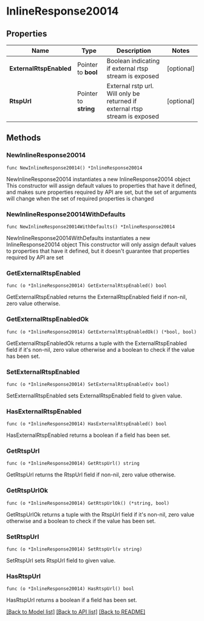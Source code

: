 # InlineResponse20014

## Properties

Name | Type | Description | Notes
------------ | ------------- | ------------- | -------------
**ExternalRtspEnabled** | Pointer to **bool** | Boolean indicating if external rtsp stream is exposed | [optional] 
**RtspUrl** | Pointer to **string** | External rstp url. Will only be returned if external rtsp stream is exposed | [optional] 

## Methods

### NewInlineResponse20014

`func NewInlineResponse20014() *InlineResponse20014`

NewInlineResponse20014 instantiates a new InlineResponse20014 object
This constructor will assign default values to properties that have it defined,
and makes sure properties required by API are set, but the set of arguments
will change when the set of required properties is changed

### NewInlineResponse20014WithDefaults

`func NewInlineResponse20014WithDefaults() *InlineResponse20014`

NewInlineResponse20014WithDefaults instantiates a new InlineResponse20014 object
This constructor will only assign default values to properties that have it defined,
but it doesn't guarantee that properties required by API are set

### GetExternalRtspEnabled

`func (o *InlineResponse20014) GetExternalRtspEnabled() bool`

GetExternalRtspEnabled returns the ExternalRtspEnabled field if non-nil, zero value otherwise.

### GetExternalRtspEnabledOk

`func (o *InlineResponse20014) GetExternalRtspEnabledOk() (*bool, bool)`

GetExternalRtspEnabledOk returns a tuple with the ExternalRtspEnabled field if it's non-nil, zero value otherwise
and a boolean to check if the value has been set.

### SetExternalRtspEnabled

`func (o *InlineResponse20014) SetExternalRtspEnabled(v bool)`

SetExternalRtspEnabled sets ExternalRtspEnabled field to given value.

### HasExternalRtspEnabled

`func (o *InlineResponse20014) HasExternalRtspEnabled() bool`

HasExternalRtspEnabled returns a boolean if a field has been set.

### GetRtspUrl

`func (o *InlineResponse20014) GetRtspUrl() string`

GetRtspUrl returns the RtspUrl field if non-nil, zero value otherwise.

### GetRtspUrlOk

`func (o *InlineResponse20014) GetRtspUrlOk() (*string, bool)`

GetRtspUrlOk returns a tuple with the RtspUrl field if it's non-nil, zero value otherwise
and a boolean to check if the value has been set.

### SetRtspUrl

`func (o *InlineResponse20014) SetRtspUrl(v string)`

SetRtspUrl sets RtspUrl field to given value.

### HasRtspUrl

`func (o *InlineResponse20014) HasRtspUrl() bool`

HasRtspUrl returns a boolean if a field has been set.


[[Back to Model list]](../README.md#documentation-for-models) [[Back to API list]](../README.md#documentation-for-api-endpoints) [[Back to README]](../README.md)


